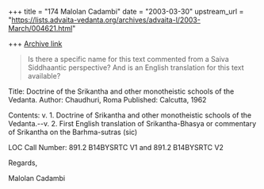 +++
title = "174 Malolan Cadambi"
date = "2003-03-30"
upstream_url = "https://lists.advaita-vedanta.org/archives/advaita-l/2003-March/004621.html"

+++
[Archive link](https://lists.advaita-vedanta.org/archives/advaita-l/2003-March/004621.html)

> Is there a specific name for this text commented from a Saiva Siddhaantic
> perspective? And is an English translation for this text available?

Title: Doctrine of the Srikantha and other monotheistic schools of the
Vedanta.
Author: Chaudhuri, Roma
Published: Calcutta, 1962

Contents: v. 1. Doctrine of Srikantha and other monotheistic schools of the
Vedanta.--v. 2. First English translation of Srikantha-Bhasya or commentary
of Srikantha on the Barhma-sutras (sic)

LOC Call Number: 891.2 B14BYSRTC V1 and 891.2 B14BYSRTC V2

Regards,

Malolan Cadambi

